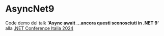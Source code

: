 # AsyncNet9

Code demo del talk **'Async await ...ancora questi sconosciuti in .NET 9'** alla
[.NET Conference Italia 2024](https://www.dotnetconference.it/e/3538/-NET-Conference-Italia-2024)
